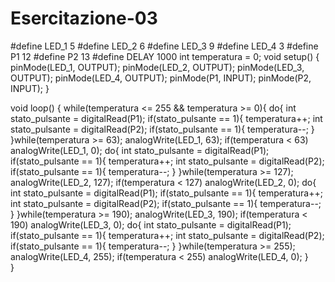 # Esercitazione-03

#define LED_1 5
#define LED_2 6
#define LED_3 9
#define LED_4 3
#define P1 12
#define P2 13
#define DELAY 1000
int temperatura = 0;
void setup()
{
  pinMode(LED_1, OUTPUT);
  pinMode(LED_2, OUTPUT);
  pinMode(LED_3, OUTPUT);
  pinMode(LED_4, OUTPUT);
  pinMode(P1, INPUT);
  pinMode(P2, INPUT);
}

void loop()
{
  while(temperatura <= 255 && temperatura >= 0){
    do{
      int stato_pulsante = digitalRead(P1);
      if(stato_pulsante == 1){
        temperatura++;
      int stato_pulsante = digitalRead(P2);
      if(stato_pulsante == 1){
        temperatura--;
      }
    }while(temperatura >= 63);
  analogWrite(LED_1, 63);
    if(temperatura < 63)
      analogWrite(LED_1, 0);
    do{
      int stato_pulsante = digitalRead(P1);
      if(stato_pulsante == 1){
        temperatura++;
      int stato_pulsante = digitalRead(P2);
      if(stato_pulsante == 1){
        temperatura--;
      }
    }while(temperatura >= 127);
   analogWrite(LED_2, 127);
    if(temperatura < 127)
      analogWrite(LED_2, 0);
    do{
      int stato_pulsante = digitalRead(P1);
      if(stato_pulsante == 1){
        temperatura++;
      int stato_pulsante = digitalRead(P2);
      if(stato_pulsante == 1){
        temperatura--;
      }
    }while(temperatura >= 190);
   analogWrite(LED_3, 190);
    if(temperatura < 190)
      analogWrite(LED_3, 0);
    do{
      int stato_pulsante = digitalRead(P1);
      if(stato_pulsante == 1){
        temperatura++;
      int stato_pulsante = digitalRead(P2);
      if(stato_pulsante == 1){
        temperatura--;
      }
    }while(temperatura >= 255);
      analogWrite(LED_4, 255);
    if(temperatura < 255)
      analogWrite(LED_4, 0);
  }      
}
